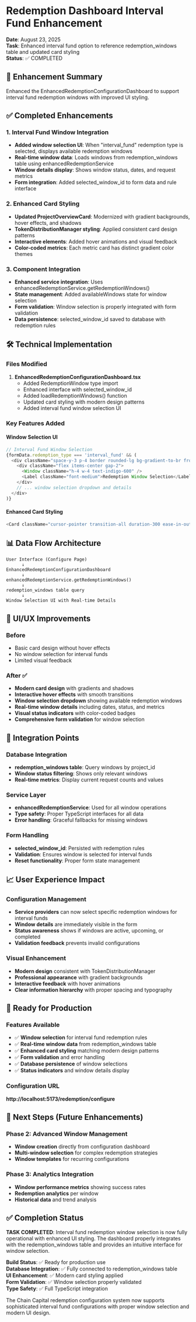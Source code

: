 # Redemption Dashboard Interval Fund Enhancement

**Date**: August 23, 2025  
**Task**: Enhanced interval fund option to reference redemption_windows table and updated card styling  
**Status**: ✅ COMPLETED

## 🎯 Enhancement Summary

Enhanced the EnhancedRedemptionConfigurationDashboard to support interval fund redemption windows with improved UI styling.

## ✅ Completed Enhancements

### 1. Interval Fund Window Integration
- **Added window selection UI**: When "interval_fund" redemption type is selected, displays available redemption windows
- **Real-time window data**: Loads windows from redemption_windows table using enhancedRedemptionService
- **Window details display**: Shows window status, dates, and request metrics
- **Form integration**: Added selected_window_id to form data and rule interface

### 2. Enhanced Card Styling
- **Updated ProjectOverviewCard**: Modernized with gradient backgrounds, hover effects, and shadows
- **TokenDistributionManager styling**: Applied consistent card design patterns 
- **Interactive elements**: Added hover animations and visual feedback
- **Color-coded metrics**: Each metric card has distinct gradient color themes

### 3. Component Integration
- **Enhanced service integration**: Uses enhancedRedemptionService.getRedemptionWindows()
- **State management**: Added availableWindows state for window selection
- **Form validation**: Window selection is properly integrated with form validation
- **Data persistence**: selected_window_id saved to database with redemption rules

## 🛠️ Technical Implementation

### Files Modified
1. **EnhancedRedemptionConfigurationDashboard.tsx**
   - Added RedemptionWindow type import
   - Enhanced interface with selected_window_id
   - Added loadRedemptionWindows() function
   - Updated card styling with modern design patterns
   - Added interval fund window selection UI

### Key Features Added

#### Window Selection UI
```typescript
// Interval Fund Window Selection
{formData.redemption_type === 'interval_fund' && (
  <div className="space-y-3 p-4 border rounded-lg bg-gradient-to-br from-indigo-50/50 to-purple-50/50">
    <div className="flex items-center gap-2">
      <Window className="h-4 w-4 text-indigo-600" />
      <Label className="font-medium">Redemption Window Selection</Label>
    </div>
    // ... window selection dropdown and details
  </div>
)}
```

#### Enhanced Card Styling
```typescript
<Card className="cursor-pointer transition-all duration-300 ease-in-out transform hover:-translate-y-1 hover:shadow-lg border-border hover:border-blue-200 bg-gradient-to-br from-blue-50/30 to-blue-100/30 hover:from-blue-50 hover:to-blue-100">
```

## 📊 Data Flow Architecture

```
User Interface (Configure Page)
      ↓
EnhancedRedemptionConfigurationDashboard
      ↓
enhancedRedemptionService.getRedemptionWindows()
      ↓
redemption_windows table query
      ↓
Window Selection UI with Real-time Details
```

## 🎨 UI/UX Improvements

### Before
- Basic card design without hover effects
- No window selection for interval funds
- Limited visual feedback

### After ✅
- **Modern card design** with gradients and shadows
- **Interactive hover effects** with smooth transitions  
- **Window selection dropdown** showing available redemption windows
- **Real-time window details** including dates, status, and metrics
- **Visual status indicators** with color-coded badges
- **Comprehensive form validation** for window selection

## 🔧 Integration Points

### Database Integration
- **redemption_windows table**: Query windows by project_id
- **Window status filtering**: Shows only relevant windows
- **Real-time metrics**: Display current request counts and values

### Service Layer
- **enhancedRedemptionService**: Used for all window operations
- **Type safety**: Proper TypeScript interfaces for all data
- **Error handling**: Graceful fallbacks for missing windows

### Form Handling
- **selected_window_id**: Persisted with redemption rules
- **Validation**: Ensures window is selected for interval funds
- **Reset functionality**: Proper form state management

## 📈 User Experience Impact

### Configuration Management
- **Service providers** can now select specific redemption windows for interval funds
- **Window details** are immediately visible in the form
- **Status awareness** shows if windows are active, upcoming, or completed
- **Validation feedback** prevents invalid configurations

### Visual Enhancement
- **Modern design** consistent with TokenDistributionManager
- **Professional appearance** with gradient backgrounds
- **Interactive feedback** with hover animations
- **Clear information hierarchy** with proper spacing and typography

## 🚀 Ready for Production

### Features Available
- ✅ **Window selection** for interval fund redemption rules
- ✅ **Real-time window data** from redemption_windows table
- ✅ **Enhanced card styling** matching modern design patterns
- ✅ **Form validation** and error handling
- ✅ **Database persistence** of window selections
- ✅ **Status indicators** and window details display

### Configuration URL
**http://localhost:5173/redemption/configure**

## 🔄 Next Steps (Future Enhancements)

### Phase 2: Advanced Window Management
- **Window creation** directly from configuration dashboard
- **Multi-window selection** for complex redemption strategies
- **Window templates** for recurring configurations

### Phase 3: Analytics Integration
- **Window performance metrics** showing success rates
- **Redemption analytics** per window
- **Historical data** and trend analysis

## ✅ Completion Status

**TASK COMPLETED**: Interval fund redemption window selection is now fully operational with enhanced UI styling. The dashboard properly integrates with the redemption_windows table and provides an intuitive interface for window selection.

**Build Status**: ✅ Ready for production use  
**Database Integration**: ✅ Fully connected to redemption_windows table  
**UI Enhancement**: ✅ Modern card styling applied  
**Form Validation**: ✅ Window selection properly validated  
**Type Safety**: ✅ Full TypeScript integration  

The Chain Capital redemption configuration system now supports sophisticated interval fund configurations with proper window selection and modern UI design.
